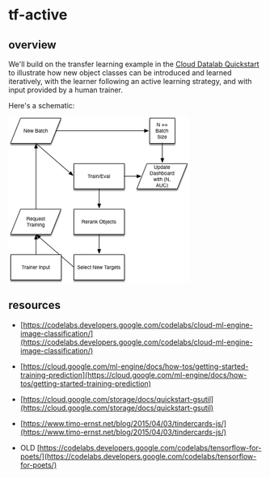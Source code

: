 # tf-active

## overview

We'll build on the transfer learning example in the [Cloud Datalab Quickstart](https://cloud.google.com/datalab/docs/quickstarts)
to illustrate how new object classes can be introduced and learned iteratively,
with the learner following an active learning strategy, and with input provided
by a human trainer.

Here's a schematic:

![architecture](tf-active.png)

## resources


* [https://codelabs.developers.google.com/codelabs/cloud-ml-engine-image-classification/](https://codelabs.developers.google.com/codelabs/cloud-ml-engine-image-classification/)

* [https://cloud.google.com/ml-engine/docs/how-tos/getting-started-training-prediction](https://cloud.google.com/ml-engine/docs/how-tos/getting-started-training-prediction)

* [https://cloud.google.com/storage/docs/quickstart-gsutil](https://cloud.google.com/storage/docs/quickstart-gsutil)

* [https://www.timo-ernst.net/blog/2015/04/03/tindercards-js/](https://www.timo-ernst.net/blog/2015/04/03/tindercards-js/)

* OLD [https://codelabs.developers.google.com/codelabs/tensorflow-for-poets/](https://codelabs.developers.google.com/codelabs/tensorflow-for-poets/)
